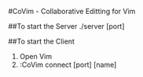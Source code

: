 #CoVim - Collaborative Editting for Vim

##To start the Server
./server [port]

##To start the Client
1. Open Vim 
2. :CoVim connect [port] [name]

